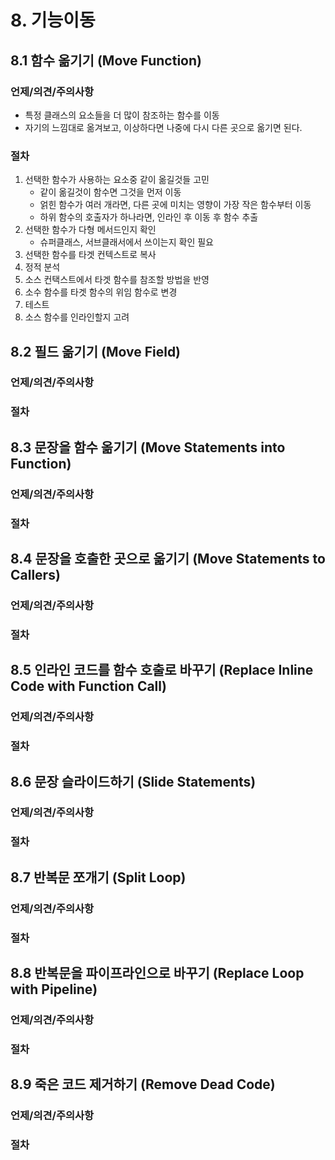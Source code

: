 # 8. 기능이동

## 8.1 함수 옮기기 (Move Function)

### 언제/의견/주의사항

- 특정 클래스의 요소들을 더 많이 참조하는 함수를 이동
- 자기의 느낌대로 옮겨보고, 이상하다면 나중에 다시 다른 곳으로 옮기면 된다.

### 절차

1. 선택한 함수가 사용하는 요소중 같이 옮길것들 고민
   - 같이 옮길것이 함수면 그것을 먼저 이동
   - 얽힌 함수가 여러 개라면, 다른 곳에 미치는 영향이 가장 작은 함수부터 이동
   - 하위 함수의 호출자가 하나라면, 인라인 후 이동 후 함수 추출
2. 선택한 함수가 다형 메서드인지 확인
   - 슈퍼클래스, 서브클래서에서 쓰이는지 확인 필요
3. 선택한 함수를 타겟 컨텍스트로 복사
4. 정적 분석
5. 소스 컨택스트에서 타겟 함수를 참조할 방법을 반영
6. 소수 함수를 타겟 함수의 위임 함수로 변경
7. 테스트
8. 소스 함수를 인라인할지 고려

## 8.2 필드 옮기기 (Move Field)

### 언제/의견/주의사항

### 절차

## 8.3 문장을 함수 옮기기 (Move Statements into Function)

### 언제/의견/주의사항

### 절차

## 8.4 문장을 호출한 곳으로 옮기기 (Move Statements to Callers)

### 언제/의견/주의사항

### 절차

## 8.5 인라인 코드를 함수 호출로 바꾸기 (Replace Inline Code with Function Call)

### 언제/의견/주의사항

### 절차

## 8.6 문장 슬라이드하기 (Slide Statements)

### 언제/의견/주의사항

### 절차

## 8.7 반복문 쪼개기 (Split Loop)

### 언제/의견/주의사항

### 절차

## 8.8 반복문을 파이프라인으로 바꾸기 (Replace Loop with Pipeline)

### 언제/의견/주의사항

### 절차

## 8.9 죽은 코드 제거하기 (Remove Dead Code)

### 언제/의견/주의사항

### 절차
